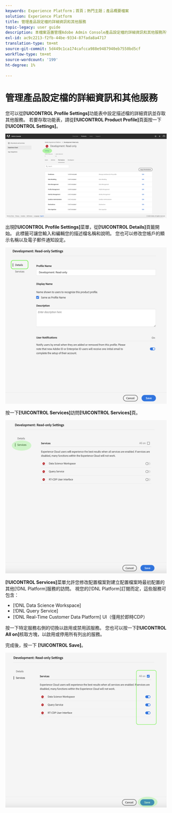 ```yaml
---
keywords: Experience Platform；首頁；熱門主題；產品概要檔案
solution: Experience Platform
title: 管理產品設定檔的詳細資訊和其他服務
topic-legacy: user guide
description: 本檔案涵蓋管理Adobe Admin Console產品設定檔的詳細資訊和其他服務所需的必要步驟。 您可以從「描述檔設定」功能表設定描述檔的詳細資訊並存取其他服務。
exl-id: ac9c2213-f2fb-44be-9334-87fada8a4717
translation-type: tm+mt
source-git-commit: 5d449c1ca174cafcca988e9487940eb7550bd5cf
workflow-type: tm+mt
source-wordcount: '199'
ht-degree: 1%

---
```


# 管理產品設定檔的詳細資訊和其他服務

您可以從&#x200B;**[!UICONTROL Profile Settings]**&#x200B;功能表中設定描述檔的詳細資訊並存取其他服務。 若要存取功能表，請從&#x200B;**[!UICONTROL Product Profile]**&#x200B;頁面按一下&#x200B;**[!UICONTROL Settings]**。

![profile-settings](../images/profile-settings.png)

出現&#x200B;**[!UICONTROL Profile Settings]**&#x200B;菜單，從&#x200B;**[!UICONTROL Details]**&#x200B;頁籤開始。 此標籤可讓您輸入和編輯您的描述檔名稱和說明。 您也可以修改您帳戶的顯示名稱以及電子郵件通知設定。

![edit-details-settings](../images/edit-details-settings.png)

按一下&#x200B;**[!UICONTROL Services]**&#x200B;訪問&#x200B;**[!UICONTROL Services]**&#x200B;頁。

![services-page](../images/services-page.png)

**[!UICONTROL Services]**&#x200B;菜單允許您修改配置檔案對建立配置檔案時最初配置的其他[!DNL Platform]服務的訪問。 視您的[!DNL Platform]訂閱而定，這些服務可包含：

- [!DNL Data Science Workspace]
- [!DNL Query Service]
- [!DNL Real-Time Customer Data Platform] UI（僅用於即時CDP）

按一下特定服務右側的切換以啟用或禁用該服務。 您也可以按一下&#x200B;**[!UICONTROL All on]**&#x200B;核取方塊，以啟用或停用所有列出的服務。

完成後，按一下 **[!UICONTROL Save]**。

![edit-additional-services](../images/edit-additional-services.png)
